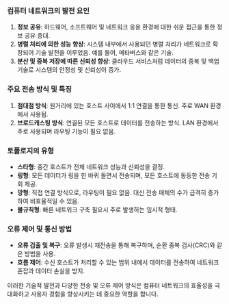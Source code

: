 ### 컴퓨터 네트워크의 발전 요인

1. **정보 공유**: 하드웨어, 소프트웨어 및 네트워크 응용 환경에 대한 쉬운 접근을 통한 정보 공유 증대.
2. **병렬 처리에 의한 성능 향상**: 시스템 내부에서 사용되던 병렬 처리가 네트워크로 확장되어 기술 발전을 이루었음. 예를 들어, 메타버스와 같은 기술.
3. **분산 및 중복 저장에 따른 신뢰성 향상**: 클라우드 서비스처럼 데이터의 중복 및 백업 기술로 시스템의 안정성 및 신뢰성이 증가.

### 주요 전송 방식 및 특징

1. **점대점 방식**: 원거리에 있는 호스트 사이에서 1:1 연결을 통한 통신. 주로 WAN 환경에서 사용됨.
2. **브로드캐스팅 방식**: 연결된 모든 호스트로 데이터를 전송하는 방식. LAN 환경에서 주로 사용되며 라우팅 기능이 필요 없음.

### 토폴로지의 유형

- **스타형**: 중간 호스트가 전체 네트워크 성능과 신뢰성을 결정.
- **링형**: 모든 데이터가 링을 한 바퀴 돌면서 전송되며, 모든 호스트에 동등한 전송 기회 제공.
- **망형**: 직접 연결 방식으로, 라우팅이 필요 없음. 대신 전송 매체의 수가 급격히 증가하여 비효율적일 수 있음.
- **불규칙형**: 빠른 네트워크 구축 필요시 주로 발생하는 임시적 형태.

### 오류 제어 및 통신 방법

- **오류 검출 및 복구**: 오류 발생시 재전송을 통해 복구하며, 순환 중복 검사(CRC)와 같은 방법을 사용.
- **흐름 제어**: 수신 호스트가 처리할 수 있는 범위 내에서 데이터를 전송하여 네트워크 혼잡과 데이터 손실을 방지.

이러한 기술적 발전과 다양한 전송 및 오류 제어 방식은 컴퓨터 네트워크의 효율성을 극대화하고 사용자 경험을 향상시키는 데 중요한 역할을 합니다.